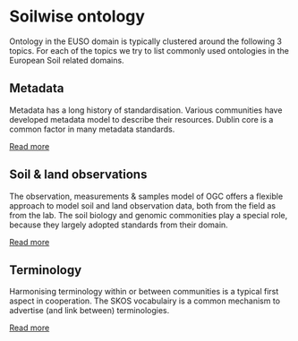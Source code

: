 # Soilwise ontology

Ontology in the EUSO domain is typically clustered around the following 3 topics. For each of the topics we try to list commonly used ontologies in the European Soil related domains.

## Metadata

Metadata has a long history of standardisation. Various communities have developed metadata model to describe their resources.
Dublin core is a common factor in many metadata standards.

[Read more](./metadata.md)

## Soil & land observations

The observation, measurements & samples model of OGC offers a flexible approach to model soil and land observation data, both from the field as from the lab. The soil biology and genomic commonities play a special role, because they largely adopted standards from their domain.

[Read more](./soil-observations.md)

## Terminology

Harmonising terminology within or between communities is a typical first aspect in cooperation. The SKOS vocabulairy is a common mechanism to advertise (and link between) terminologies.  

[Read more](./terminology.md)